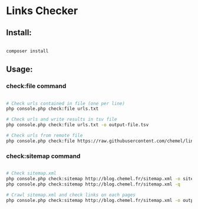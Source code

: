 # Links Checker

## Install:

```bash

composer install

```

## Usage:

### check:file command

```bash

# Check urls contained in file (one per line)
php console.php check:file urls.txt

# Check urls and write results in tsv file
php console.php check:file urls.txt -o output-file.tsv

# Check urls from remote file
php console.php check:file https://raw.githubusercontent.com/chemel/links-checker/master/urls.txt

```

### check:sitemap command

```bash

# Check sitemap.xml
php console.php check:sitemap http://blog.chemel.fr/sitemap.xml -o sitemap-check.tsv
php console.php check:sitemap http://blog.chemel.fr/sitemap.xml -q

# Crawl sitemap.xml and check links on each pages
php console.php check:sitemap http://blog.chemel.fr/sitemap.xml -o output.tsv --level=2 

```